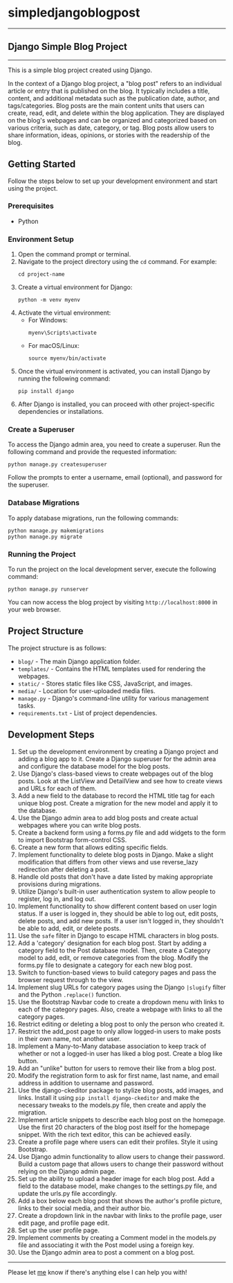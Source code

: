 # simpledjangoblogpost
---
## Django Simple Blog Project
---
This is a simple blog project created using Django.

In the context of a Django blog project, a "blog post" refers to an individual article or entry that is published on the blog. It typically includes a title, content, and additional metadata such as the publication date, author, and tags/categories. Blog posts are the main content units that users can create, read, edit, and delete within the blog application. They are displayed on the blog's webpages and can be organized and categorized based on various criteria, such as date, category, or tag. Blog posts allow users to share information, ideas, opinions, or stories with the readership of the blog.

## Getting Started

Follow the steps below to set up your development environment and start using the project.

### Prerequisites

- Python

### Environment Setup

1. Open the command prompt or terminal.
2. Navigate to the project directory using the `cd` command. For example:
   ```
   cd project-name
   ```
3. Create a virtual environment for Django:
   ```
   python -m venv myenv
   ```
4. Activate the virtual environment:
   - For Windows:
     ```
     myenv\Scripts\activate
     ```
   - For macOS/Linux:
     ```
     source myenv/bin/activate
     ```
5. Once the virtual environment is activated, you can install Django by running the following command:
   ```
   pip install django
   ```
6. After Django is installed, you can proceed with other project-specific dependencies or installations.

### Create a Superuser

To access the Django admin area, you need to create a superuser. Run the following command and provide the requested information:
```
python manage.py createsuperuser
```
Follow the prompts to enter a username, email (optional), and password for the superuser.

### Database Migrations

To apply database migrations, run the following commands:
```
python manage.py makemigrations
python manage.py migrate
```

### Running the Project

To run the project on the local development server, execute the following command:
```
python manage.py runserver
```
You can now access the blog project by visiting `http://localhost:8000` in your web browser.

## Project Structure

The project structure is as follows:

- `blog/` - The main Django application folder.
- `templates/` - Contains the HTML templates used for rendering the webpages.
- `static/` - Stores static files like CSS, JavaScript, and images.
- `media/` - Location for user-uploaded media files.
- `manage.py` - Django's command-line utility for various management tasks.
- `requirements.txt` - List of project dependencies.

## Development Steps

1. Set up the development environment by creating a Django project and adding a blog app to it. Create a Django superuser for the admin area and configure the database model for the blog posts.
2. Use Django's class-based views to create webpages out of the blog posts. Look at the ListView and DetailView and see how to create views and URLs for each of them.
3. Add a new field to the database to record the HTML title tag for each unique blog post. Create a migration for the new model and apply it to the database.
4. Use the Django admin area to add blog posts and create actual webpages where you can write blog posts.
5. Create a backend form using a forms.py file and add widgets to the form to import Bootstrap form-control CSS.
6. Create a new form that allows editing specific fields.
7. Implement functionality to delete blog posts in Django. Make a slight modification that differs from other views and use reverse_lazy redirection after deleting a post.
8. Handle old posts that don't have a date listed by making appropriate provisions during migrations.
9. Utilize Django's built-in user authentication system to allow people to register, log in, and log out.
10. Implement functionality to show different content based on user login status. If a user is logged in, they should be able to log out, edit posts, delete posts, and add new posts. If a user isn't logged in, they shouldn't be able to add, edit, or delete posts.
11. Use the `safe` filter in Django to escape HTML characters in blog posts.
12. Add a 'category' designation for each blog post. Start by adding a category field to the Post database model. Then, create a Category model to add, edit, or remove categories from the blog. Modify the forms.py file to designate a category for each new blog post.
13. Switch to function-based views to build category pages and pass the browser request through to the view.
14. Implement slug URLs for category pages using the Django `|slugify` filter and the Python `.replace()` function.
15. Use the Bootstrap Navbar code to create a dropdown menu with links to each of the category pages. Also, create a webpage with links to all the category pages.
16. Restrict editing or deleting a blog post to only the person who created it.
17. Restrict the add_post page to only allow logged-in users to make posts in their own name, not another user.
18. Implement a Many-to-Many database association to keep track of whether or not a logged-in user has liked a blog post. Create a blog like button.
19. Add an "unlike" button for users to remove their like from a blog post.
20. Modify the registration form to ask for first name, last name, and email address in addition to username and password.
21. Use the django-ckeditor package to stylize blog posts, add images, and links. Install it using `pip install django-ckeditor` and make the necessary tweaks to the models.py file, then create and apply the migration.
22. Implement article snippets to describe each blog post on the homepage. Use the first 20 characters of the blog post itself for the homepage snippet. With the rich text editor, this can be achieved easily.
23. Create a profile page where users can edit their profiles. Style it using Bootstrap.
24. Use Django admin functionality to allow users to change their password. Build a custom page that allows users to change their password without relying on the Django admin page.
25. Set up the ability to upload a header image for each blog post. Add a field to the database model, make changes to the settings.py file, and update the urls.py file accordingly.
26. Add a box below each blog post that shows the author's profile picture, links to their social media, and their author bio.
27. Create a dropdown link in the navbar with links to the profile page, user edit page, and profile page edit.
28. Set up the user profile page.
29. Implement comments by creating a Comment model in the models.py file and associating it with the Post model using a foreign key.
30. Use the Django admin area to post a comment on a blog post.

---

Please let <a href = "mailto: mail4ajay786@gmail.com">me</a> know if there's anything else I can help you with!
